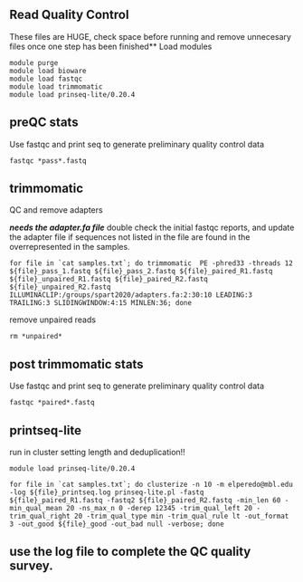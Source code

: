 ## Read Quality Control
These files are HUGE, check space before running and remove unnecesary files once one step has been finished**
Load modules
 
```
module purge
module load bioware
module load fastqc
module load trimmomatic
module load prinseq-lite/0.20.4
```
## preQC stats
 Use fastqc and print seq to generate preliminary quality control data
```
fastqc *pass*.fastq
```
## trimmomatic

QC and remove adapters

***needs the adapter.fa file*** double check the initial fastqc reports, and update the adapter file if sequences not listed in the file are found in the overrepresented in the samples.

```
for file in `cat samples.txt`; do trimmomatic  PE -phred33 -threads 12  ${file}_pass_1.fastq ${file}_pass_2.fastq ${file}_paired_R1.fastq ${file}_unpaired_R1.fastq ${file}_paired_R2.fastq ${file}_unpaired_R2.fastq ILLUMINACLIP:/groups/spart2020/adapters.fa:2:30:10 LEADING:3 TRAILING:3 SLIDINGWINDOW:4:15 MINLEN:36; done
```
remove unpaired reads 
```
rm *unpaired*
```
## post trimmomatic stats
Use fastqc and print seq to generate preliminary quality control data
```
fastqc *paired*.fastq
```
## printseq-lite

run in cluster setting 
length and deduplication!!

```
module load prinseq-lite/0.20.4

for file in `cat samples.txt`; do clusterize -n 10 -m elperedo@mbl.edu  -log ${file}_printseq.log prinseq-lite.pl -fastq ${file}_paired_R1.fastq -fastq2 ${file}_paired_R2.fastq -min_len 60 -min_qual_mean 20 -ns_max_n 0 -derep 12345 -trim_qual_left 20 -trim_qual_right 20 -trim_qual_type min -trim_qual_rule lt -out_format 3 -out_good ${file}_good -out_bad null -verbose; done
```
## use the log file to complete the QC quality survey.
